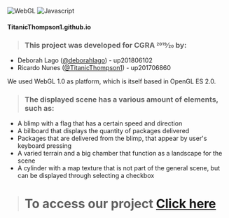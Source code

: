 ![WebGL](https://img.shields.io/badge/platform-WebGL-lightgrey)
![Javascript](https://img.shields.io/badge/language-Javascript-blue)

#### TitanicThompson1.github.io



  > ### This project was developed for CGRA 2019⁄20 by: 

<ul>
  <li>Deborah Lago (<a href="https://github.com/deborahlago">@deborahlago</a>) - up201806102 </li>

  <li>Ricardo Nunes (<a href="https://github.com/TitanicThompson1">@TitanicThompson1</a>) - up201706860</li>
</ul>

<p>We used WebGL 1.0 as platform, which is itself based in OpenGL ES 2.0.</p>

  > ### The displayed scene has a various amount of elements, such as:
<ul>  
  <li> A blimp with a flag that has a certain speed and direction</li>
  <li> A billboard that displays the quantity of packages delivered</li>
  <li> Packages that are delivered from the blimp, that appear by user's keyboard pressing</li>
  <li> A varied terrain and a big chamber that function as a landscape for the scene</li>
  <li> A cylinder with a map texture that is not part of the general scene, but can be displayed through selecting a checkbox</li>
</ul>

> #  To access our project [Click here](Projeto/index.html)

